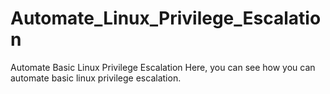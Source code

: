 # Automate_Linux_Privilege_Escalation
Automate Basic Linux Privilege Escalation
Here, you can see how you can automate basic linux privilege escalation.
